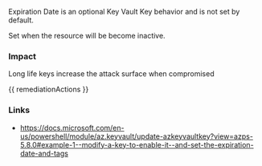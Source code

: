 
Expiration Date is an optional Key Vault Key behavior and is not set by default.

Set when the resource will be become inactive.

### Impact
Long life keys increase the attack surface when compromised

<!-- DO NOT CHANGE -->
{{ remediationActions }}

### Links
- https://docs.microsoft.com/en-us/powershell/module/az.keyvault/update-azkeyvaultkey?view=azps-5.8.0#example-1--modify-a-key-to-enable-it--and-set-the-expiration-date-and-tags


